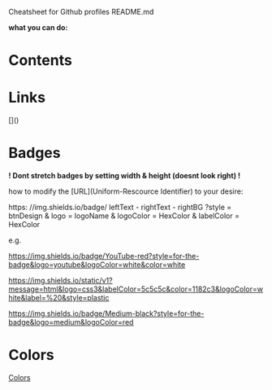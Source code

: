 Cheatsheet for Github profiles README.md

**what you can do:**

# Contents

# Links

\[\]\(\)


# Badges
 
**! Dont stretch badges by setting width & height (doesnt look right) !**

how to modify the [URL](Uniform-Rescource Identifier) to your desire:

https: //img.shields.io/badge/ leftText - rightText - rightBG 
?style       = btnDesign
&
logo        = logoName
&
logoColor   = HexColor
&
labelColor  = HexColor

e.g.

https://img.shields.io/badge/YouTube-red?style=for-the-badge&logo=youtube&logoColor=white&color=white

https://img.shields.io/static/v1?message=html&logo=css3&labelColor=5c5c5c&color=1182c3&logoColor=white&label=%20&style=plastic

https://img.shields.io/badge/Medium-black?style=for-the-badge&logo=medium&logoColor=red

# Colors
[Colors](https://stackoverflow.com/questions/11509830/how-to-add-color-to-githubs-readme-md-file#answer-73613791)
